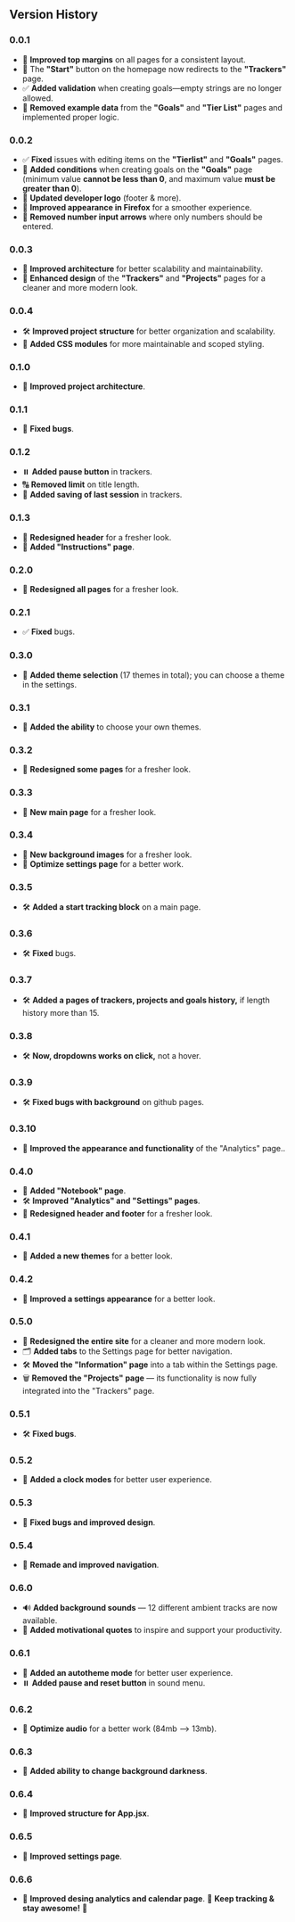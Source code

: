 ## Version History
### 0.0.1
- 🎨 **Improved top margins** on all pages for a consistent layout.  
- 🚀 The **"Start"** button on the homepage now redirects to the **"Trackers"** page.  
- ✅ **Added validation** when creating goals—empty strings are no longer allowed.  
- 🧹 **Removed example data** from the **"Goals"** and **"Tier List"** pages and implemented proper logic.  
### 0.0.2
- ✅ **Fixed** issues with editing items on the **"Tierlist"** and **"Goals"** pages.  
- 🎯 **Added conditions** when creating goals on the **"Goals"** page (minimum value **cannot be less than 0**, and maximum value **must be greater than 0**).  
- 🎨 **Updated developer logo** (footer & more).  
- 🦊 **Improved appearance in Firefox** for a smoother experience.  
- 🔢 **Removed number input arrows** where only numbers should be entered.  
### 0.0.3  
- 🧱 **Improved architecture** for better scalability and maintainability.  
- 💅 **Enhanced design** of the **"Trackers"** and **"Projects"** pages for a cleaner and more modern look.
### 0.0.4
- 🛠️ **Improved project structure** for better organization and scalability.  
- 🎨 **Added CSS modules** for more maintainable and scoped styling. 
### 0.1.0
- 🧱 **Improved project architecture**.
### 0.1.1
- 🧱 **Fixed bugs**.
### 0.1.2  
- ⏸️ **Added pause button** in trackers.  
- 🔠 **Removed limit** on title length.
- 💾 **Added saving of last session** in trackers.
### 0.1.3  
- 🎨 **Redesigned header** for a fresher look.  
- 📘 **Added "Instructions" page**.
### 0.2.0
- 🎨 **Redesigned all pages** for a fresher look.
### 0.2.1
- ✅ **Fixed** bugs.
### 0.3.0
- 🎨 **Added theme selection** (17 themes in total); you can choose a theme in the settings.
### 0.3.1
- 🎨 **Added the ability** to choose your own themes.
### 0.3.2
- 🎨 **Redesigned some pages** for a fresher look.
### 0.3.3
- 🎨 **New main page** for a fresher look.
### 0.3.4
- 🎨 **New background images** for a fresher look.
- 💾 **Optimize settings page** for a better work.
### 0.3.5
- 🛠️ **Added a start tracking block** on a main page.
### 0.3.6
- 🛠️ **Fixed** bugs.
### 0.3.7
- 🛠️ **Added a pages of trackers, projects and goals history,** if length history more than 15.
### 0.3.8
- 🛠️ **Now, dropdowns works on click,** not a hover.
### 0.3.9
- 🛠️ **Fixed bugs with background** on github pages.
### 0.3.10
- 🎨 **Improved the appearance and functionality** of the "Analytics" page..
### 0.4.0
- 📘 **Added "Notebook" page**.
- 🛠️ **Improved "Analytics" and "Settings" pages**.
- 🎨 **Redesigned header and footer** for a fresher look.
### 0.4.1
- 🎨 **Added a new themes** for a better look.
### 0.4.2
- 🎨 **Improved a settings appearance** for a better look.
### 0.5.0
- 🎨 **Redesigned the entire site** for a cleaner and more modern look.  
- 🗂️ **Added tabs** to the Settings page for better navigation.  
- 🛠️ **Moved the "Information" page** into a tab within the Settings page.  
- 🗑️ **Removed the "Projects" page** — its functionality is now fully integrated into the "Trackers" page.
### 0.5.1
- 🛠️ **Fixed bugs**.
### 0.5.2
- 🔢 **Added a clock modes** for better user experience.
### 0.5.3
- 🎨 **Fixed bugs and improved design**.
### 0.5.4
- 🎨 **Remade and improved navigation**.
### 0.6.0
- 🔊 **Added background sounds** — 12 different ambient tracks are now available.
- 💬 **Added motivational quotes** to inspire and support your productivity.
### 0.6.1
- 🎨 **Added an autotheme mode** for better user experience.
- ⏸️ **Added pause and reset button** in sound menu.  
### 0.6.2
- 💾 **Optimize audio** for a better work (84mb --> 13mb).
### 0.6.3
- 🎨 **Added ability to change background darkness**.
### 0.6.4
- 💾 **Improved structure for App.jsx**.
### 0.6.5
- 💾 **Improved settings page**.
### 0.6.6
- 🎨 **Improved desing analytics and calendar page**.
🚀 **Keep tracking & stay awesome!** 🚀
